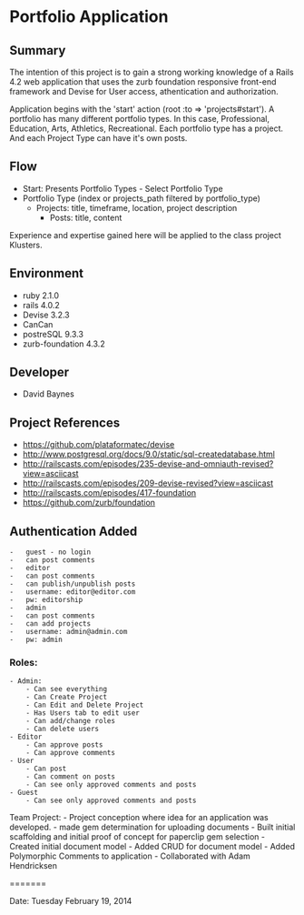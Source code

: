 
# Portfolio Application 


## Summary
The intention of this project is to gain a strong working knowledge of a Rails 4.2 web application that 
uses the zurb foundation responsive front-end framework and Devise for User access, athentication and
authorization. 

Application begins with the 'start' action (root :to => 'projects#start'). A portfolio has many different 
portfolio types. In this case, Professional, Education, Arts, Athletics, Recreational. Each portfolio type 
has a project. And each Project Type can have it's own posts.

## Flow
- Start: Presents Portfolio Types - Select Portfolio Type
- Portfolio Type (index or projects_path filtered by portfolio_type)
	- Projects: title, timeframe, location, project description
		- Posts: title, content

Experience and expertise gained here will be applied to the class project Klusters.

## Environment
- ruby 2.1.0
- rails 4.0.2
- Devise 3.2.3
- CanCan
- postreSQL 9.3.3
- zurb-foundation 4.3.2


## Developer
- David Baynes

## Project References

- https://github.com/plataformatec/devise
- http://www.postgresql.org/docs/9.0/static/sql-createdatabase.html
- http://railscasts.com/episodes/235-devise-and-omniauth-revised?view=asciicast
- http://railscasts.com/episodes/209-devise-revised?view=asciicast
- http://railscasts.com/episodes/417-foundation 
- https://github.com/zurb/foundation

## Authentication Added
	-	guest - no login
	-	can post comments
	-	editor
	-	can post comments
	-	can publish/unpublish posts
	-	username: editor@editor.com
	-	pw: editorship
	-	admin
	-	can post comments
	-	can add projects
	-	username: admin@admin.com
	-	pw: admin
	
### Roles:
	- Admin: 
		- Can see everything
		- Can Create Project
		- Can Edit and Delete Project
		- Has Users tab to edit user
		- Can add/change roles
		- Can delete users
	- Editor
 		- Can approve posts
		- Can approve comments
	- User
		- Can post
		- Can comment on posts
		- Can see only approved comments and posts
	- Guest
		- Can see only approved comments and posts

Team Project:
	-	Project conception where idea for an application was developed. 
	-	made gem determination for uploading documents 
	-	Built initial scaffolding and initial proof of concept for paperclip gem selection
	-	Created initial document model 
	-	Added CRUD for document model 
	- Added Polymorphic Comments to application - Collaborated with Adam Hendricksen

=======

Date: Tuesday February 19, 2014
